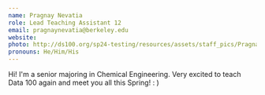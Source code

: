 ```yaml
---
name: Pragnay Nevatia
role: Lead Teaching Assistant 12
email: pragnaynevatia@berkeley.edu
website:
photo: http://ds100.org/sp24-testing/resources/assets/staff_pics/Pragnay_Nevatia.jpeg
pronouns: He/Him/His
---
```


Hi! I'm a senior majoring in Chemical Engineering. Very excited to teach Data 100 again and meet you all this Spring! : )
